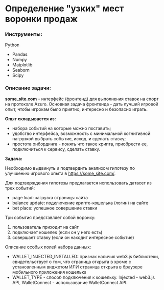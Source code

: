 # **Определение "узких" мест воронки продаж**

### Инструменты:
Python 
- Pandas
- Numpy
- Matplotlib
- Seaborn
- Scipy

### Описание задачи:
**some_site.com** - интерфейс (фронтенд) для выполнения ставок на спорт на протоколе Azuro. Основная задача фронтенда - дать лучший игровой опыт, чтобы игрокам было приятно, интересно и безопасно играть.

**Опыт складывается из:**
- набора событий на которые можно поставить;
- удобство интерфейса, возможность с минимальной когнитивной нагрузкой выбрать событие, исход, и сделать ставку;
- простота онбординга - понять что такое крипта, приобрести ее, подключиться к сервису, сделать ставку.

**Задача:**

Необходимо выдвинуть и подтвердить анализом гипотезу по улучшению игрового опыта в https://some_site.com/.

Для подтверждения гипотезы предлагается использовать датасет из трех событий:
- page load: загрузка страницы сайта
- balance update: подключение крипто-кошелька (логин) на сайте
- bet place: успешное совершение ставки

Три события представляет собой воронку:
1. пользователь приходит на сайт
2. подключает кошелек (если он у него есть)
3. совершает ставку (если он находит интересное событие)

Описание особых полей набора данных:
- WALLET_INJECTED_INSTALLED: признак наличия web3.js библиотеки, свидетельствует о том, что страница открыта в хроме с установленным виджетом ИЛИ страница открыта в браузере мобильного приложения кошелька
- WALLET_TYPE - способ подключения к кошельку. Injected - web3.js API, WalletConnect - использование WalletConnect API.



